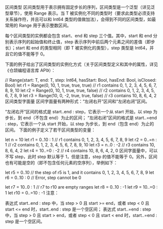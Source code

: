 区间类型
区间类型用于表示拥有固定步长的序列，区间类型是一个泛型（详见泛型章节），使用 Range<T> 表示。当 T 被实例化不同的类型时（要求此类型必须支持关系操作符，并且可以和 Int64 类型的值做加法），会得到不同的区间类型，如最常用的 Range<Int64> 用于表示整数区间。

每个区间类型的实例都会包含 start、end 和 step 三个值。其中，start 和 end 分别表示序列的起始值和终止值，step 表示序列中前后两个元素之间的差值（即步长）；start 和 end 的类型相同（即 T 被实例化的类型），step 类型是 Int64，并且它的值不能等于 0。

下面的例子给出了区间类型的实例化方式（关于区间类型定义和其中的属性，详见《仓颉编程语言库 API》）：

// Range<T>(start: T, end: T, step: Int64, hasStart: Bool, hasEnd: Bool, isClosed: Bool)
let r1 = Range<Int64>(0, 10, 1, true, true, true) // r1 contains 0, 1, 2, 3, 4, 5, 6, 7, 8, 9, 10
let r2 = Range<Int64>(0, 10, 1, true, true, false) // r2 contains 0, 1, 2, 3, 4, 5, 6, 7, 8, 9
let r3 = Range<Int64>(10, 0, -2, true, true, false) // r3 contains 10, 8, 6, 4, 2
区间类型字面量
区间字面量有两种形式：“左闭右开”区间和“左闭右闭”区间。

“左闭右开”区间的格式是 start..end : step，它表示一个从 start 开始，以 step 为步长，到 end（不包含 end）为止的区间；
“左闭右闭”区间的格式是 start..=end : step，它表示一个从 start 开始，以 step 为步长，到 end（包含 end）为止的区间。
下面的例子定义了若干区间类型的变量：

let n = 10
let r1 = 0..10 : 1   // r1 contains 0, 1, 2, 3, 4, 5, 6, 7, 8, 9
let r2 = 0..=n : 1   // r2 contains 0, 1, 2, 3, 4, 5, 6, 7, 8, 9, 10
let r3 = n..0 : -2   // r3 contains 10, 8, 6, 4, 2
let r4 = 10..=0 : -2 // r4 contains 10, 8, 6, 4, 2, 0
区间字面量中，可以不写 step，此时 step 默认等于 1，但是注意，step 的值不能等于 0。另外，区间也有可能是空的（即不包含任何元素的空序列），举例如下：

let r5 = 0..10   // the step of r5 is 1, and it contains 0, 1, 2, 3, 4, 5, 6, 7, 8, 9
let r6 = 0..10 : 0 // Error, step cannot be 0

let r7 = 10..0 : 1 // r7 to r10 are empty ranges
let r8 = 0..10 : -1
let r9 = 10..=0 : 1
let r10 = 0..=10 : -1
注意：

表达式 start..end : step 中，当 step > 0 且 start >= end，或者 step < 0 且 start <= end 时，start..end : step 是一个空区间；
表达式 start..=end : step 中，当 step > 0 且 start > end，或者 step < 0 且 start < end 时，start..=end : step 是一个空区间。